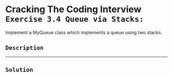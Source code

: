 # Cracking The Coding Interview `Exercise 3.4 Queue via Stacks:`

Implement a MyQueue class which implements a queue using two stacks.

## `Description`

---

## `Solution`
